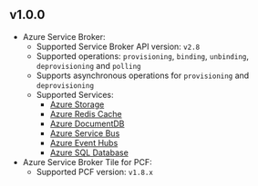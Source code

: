 ## v1.0.0

* Azure Service Broker:
  * Supported Service Broker API version: `v2.8`
  * Supported operations: `provisioning`, `binding`, `unbinding`, `deprovisioning` and `polling`
  * Supports asynchronous operations for `provisioning` and `deprovisioning`
  * Supported Services:
    * [Azure Storage](https://azure.microsoft.com/en-us/services/storage/)
    * [Azure Redis Cache](https://azure.microsoft.com/en-us/services/cache/)
    * [Azure DocumentDB](https://azure.microsoft.com/en-us/services/documentdb/)
    * [Azure Service Bus](https://azure.microsoft.com/en-us/services/service-bus/)
    * [Azure Event Hubs](https://azure.microsoft.com/en-us/services/event-hubs/)
    * [Azure SQL Database](https://azure.microsoft.com/en-us/services/sql-database/)
* Azure Service Broker Tile for PCF:
  * Supported PCF version: `v1.8.x`
